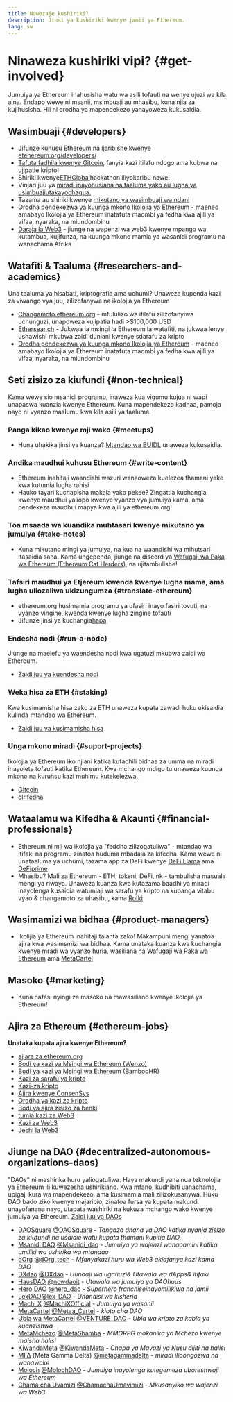 ```yaml
---
title: Nawezaje kushiriki?
description: Jinsi ya kushiriki kwenye jamii ya Ethereum.
lang: sw
---
```


# Ninaweza kushiriki vipi? {#get-involved}

Jumuiya ya Ethereum inahusisha watu wa asili tofauti na wenye ujuzi wa kila aina. Endapo wewe ni msanii, msimbuaji au mhasibu, kuna njia za kujihusisha. Hii ni orodha ya mapendekezo yanayoweza kukusaidia.

## Wasimbuaji <Emoji text=":computer:" size={1} /> {#developers}

- Jifunze kuhusu Ethereum na ijaribishe kwenye [etehereum.org/developers/](/developers/)
- [Tafuta fadhila kwenye Gitcoin](https://gitcoin.co/), fanyia kazi itilafu ndogo ama kubwa na ujipatie kripto!
- Shiriki kwenye[ETHGlobal](http://ethglobal.co/)hackathon iliyokaribu nawe!
- Vinjari juu ya [miradi inayohusiana na taaluma yako au lugha ya usimbuajiutakayochagua.](/developers/docs/programming-languages/)
- Tazama au shiriki kwenye [mikutano ya wasimbuaji wa ndani](https://www.youtube.com/@EthereumProtocol)
- [Orodha pendekezwa ya kuunga mkono Ikolojia ya Ethereum](https://esp.ethereum.foundation/wishlist/) - maeneo amabayo Ikolojia ya Ethereum inatafuta maombi ya fedha kwa ajili ya vifaa, nyaraka, na miundombinu
- [Daraja la Web3](https://www.web3bridge.com/) - jiunge na wapenzi wa web3 kwenye mpango wa kutambua, kujifunza, na kuunga mkono mamia ya wasanidi programu na wanachama Afrika

## Watafiti & Taaluma <Emoji text=":mag:" size={1} /> {#researchers-and-academics}

Una taaluma ya hisabati, kriptografia ama uchumi? Unaweza kupenda kazi za viwango vya juu, zilizofanywa na ikolojia ya Ethereum

- [Changamoto.ethereum.org](https://challenges.ethereum.org/) - mfululizo wa itilafu zilizofanyiwa uchunguzi, unapoweza kujipatia hadi >$100,000 USD
- [Ethersear.ch](https://ethresear.ch) - Jukwaa la msingi la Ethereum la watafiti, na jukwaa lenye ushawishi mkubwa zaidi duniani kwenye sdarafu za kripto
- [Orodha pendekezwa ya kuunga mkono Ikolojia ya Ethereum](https://esp.ethereum.foundation/wishlist/) - maeneo amabayo Ikolojia ya Ethereum inatafuta maombi ya fedha kwa ajili ya vifaa, nyaraka, na miundombinu

## Seti zisizo za kiufundi <Emoji text=":briefcase:" size={1} /> {#non-technical}

Kama wewe sio msanidi programu, inaweza kua vigumu kujua ni wapi unapaswa kuanzia kwenye Ethereum. Kuna mapendekezo kadhaa, pamoja nayo ni vyanzo maalumu kwa kila asili ya taaluma.

### Panga kikao kwenye mji wako {#meetups}

- Huna uhakika jinsi ya kuanza? [Mtandao wa BUIDL](https://consensys.net/developers/buidlnetwork/) unaweza kukusaidia.

### Andika maudhui kuhusu Ethereum {#write-content}

- Ethereum inahitaji waandishi wazuri wanaoweza kuelezea thamani yake kwa kutumia lugha rahisi
- Hauko tayari kuchapisha makala yako pekee? Zingattia kuchangia kwenye maudhui yaliopo kwenye vyanzo vya jumuiya kama, ama pendekeza maudhui mapya kwa ajili ya ethereum.org!

### Toa msaada wa kuandika muhtasari kwenye mikutano ya jumuiya {#take-notes}

- Kuna mikutano mingi ya jumuiya, na kua na waandishi wa mihutsari itasaidia sana. Kama ungependa, jiunge na discord ya [ Wafugaji wa Paka wa Ethereum (Ethereum Cat Herders)](https://discord.com/invite/Nz6rtfJ8Cu), na ujitambulishe!

### Tafsiri maudhui ya Etjereum kwenda kwenye lugha mama, ama lugha uliozaliwa ukizungumza {#translate-ethereum}

- ethereum.org husimamia programu ya ufasiri inayo fasiri tovuti, na vyanzo vingine, kwenda kwenye lugha zingine tofauti
- Jifunze jinsi ya kuchangia[hapa](/contributing/translation-program)

### Endesha nodi {#run-a-node}

Jiunge na maelefu ya waendesha nodi kwa ugatuzi mkubwa zaidi wa Ethereum.

- [Zaidi juu ya kuendesha nodi](/developers/docs/nodes-and-clients/run-a-node/)

### Weka hisa za ETH {#staking}

Kwa kusimamisha hisa zako za ETH unaweza kupata zawadi huku ukisaidia kulinda mtandao wa Ethereum.

- [Zaidi juu ya kusimamisha hisa](/staking/)

### Unga mkono miradi {#suport-projects}

Ikolojia ya Ethereum iko njiani katika kufadhili bidhaa za umma na miradi inayoleta tofauti katika Ethereum. Kwa mchango mdigo tu unaweza kuunga mkono na kuruhsu kazi muhimu kutekelezwa.

- [Gitcoin](https://gitcoin.co/fund)
- [clr.fedha](https://clr.fund/#/about)

## Wataalamu wa Kifedha & Akaunti <Emoji text=":chart_with_upwards_trend:" size={1} /> {#financial-professionals}

- Ethereum ni mji wa ikolojia ya "feddha zilizogatuliwa" - mtandao wa itifaki na programu zinatoa huduma mbadala za kifedha. Kama wewe ni unataaluma ya uchumi, tazama app za DeFi kwenye [DeFi Llama](https://defillama.com/) ama [DeFiprime](https://defiprime.com)
- Mhasibu? Mali za Ethereum - ETH, tokeni, DeFi, nk - tambulisha masuala mengi ya riwaya. Unaweza kuanza kwa kutazama baadhi ya miradi inayolenga kusaidia watumiaji wa sarafu ya kripto na kupanga vitabu vyao & changamoto za uhasibu, kama [Rotki](https://rotki.com/)

## Wasimamizi wa bidhaa <Emoji text=":fountain_pen:" size={1} /> {#product-managers}

- Ikolijia ya Ethereum inahitaji talanta zako! Makampuni mengi yanatoa ajira kwa wasimsmizi wa bidhaa. Kama unataka kuanza kwa kuchangia kwenye mradi wa vyanzo huria, wasiliana na [Wafugaji wa Paka wa Ethereum](https://discord.com/invite/Nz6rtfJ8Cu) ama [MetaCartel](https://www.metacartel.org/)

## Masoko <Emoji text=":megaphone:" size={1} /> {#marketing}

- Kuna nafasi nyingi za masoko na mawasiliano kwenye ikolojia ya Ethereum!

## Ajira za Ethereum {#ethereum-jobs}

**Unataka kupata ajira kwenye Ethereum?**

- [ajiara za ethereum.org](/about/#open-jobs)
- [Bodi ya kazi ya Msingi wa Ethereum (Wenzo)](https://jobs.lever.co/ethereumfoundation)
- [Bodi ya kazi ya Msingi wa Ethereum (BambooHR)](https://ethereum.bamboohr.com/jobs/)
- [Kazi za sarafu ya kripto](https://cryptocurrencyjobs.co/ethereum/)
- [Kazi-za.kripto](https://crypto.jobs/)
- [Ajira kwenye ConsenSys](https://consensys.net/careers/)
- [Orodha ya kazi za kripto](https://cryptojobslist.com/ethereum-jobs)
- [Bodi ya ajira zisizo za benki](https://pallet.xyz/list/bankless/jobs)
- [tumia kazi za Web3](https://www.useweb3.xyz/jobs)
- [Kazi za Web3](https://web3.career)
- [Jeshi la Web3](https://web3army.xyz/)

## Jiunge na DAO {#decentralized-autonomous-organizations-daos}

"DAOs" ni mashirika huru yaliogatuliwa. Haya makundi yanainua teknolojia ya Ethereum ili kuwezesha ushirikiano. Kwa mfano, kudhibiti uanachama, upigaji kura wa mapendekezo, ama kusimamia mali zilizokusanywa. Huku DAO bado ziko kwenye majaribio, zinatoa fursa ya kupata makundi unayofanana nayo, utapata washiriki na kukuza mchango wako kwenye jumuiya ya Ethereum. [Zaidi juu ya DAOs](/dao/)

- [DAOSquare](https://www.daosquare.io) [@DAOSquare](https://twitter.com/DAOSquare) - _Tangaza dhana ya DAO katika nyanja zisizo za kiufundi na usaidie watu kupata thamani kupitia DAO._
- [Msanidi DAO](https://www.developerdao.com/) [@Msanidi_dao](https://twitter.com/developer_dao) - _Jumuiya ya wajenzi wanaoamini katika umiliki wa ushirika wa mtandao_
- [dOrg](https://dOrg.tech) [@dOrg_tech](https://twitter.com/dOrg_tech) - _Mfanyakazi huru wa Web3 akiafanya kazi kama DAO_
- [DXdao](https://DXdao.eth.link/) [@DXdao](https://twitter.com/DXdao_) - _Uundaji wa ugatiuzi& Utawala wa dApps& itifaki_
- [HausDAO](https://daohaus.club) [@nowdaoit](https://twitter.com/nowdaoit) - _Utawala wa jumuiya ya DAOhaus_
- [Hero DAO](https://herodao.org/) [@hero_dao](https://twitter.com/hero_dao) - _Superhero franchiseinayomilikiwa na jamii_
- [LexDAO](https://lexdao.coop)[@lex_DAO](https://twitter.com/lex_DAO) - _Uhandisi wa kisheria_
- [Machi X](https://machix.com) [@MachiXOfficial](https://twitter.com/MachiXOfficial) - _Jumuiya ya wasanii_
- [MetaCartel](https://metacartel.org) [@Metaa_Cartel](https://twitter.com/Meta_Cartel) - _kiota cha DAO_
- [Ubia wa MetaCartel](https://metacartel.xyz) [@VENTURE_DAO](https://twitter.com/VENTURE_DAO) - _Ubia wa kripto za kabla ya kuanzishwa_
- [MetaMchezo](https://metagame.wtf) [@MetaShamba](https://twitter.com/MetaFam) - _MMORPG makanika ya Mchezo kwenye maisha halisi_
- [KiwandaMeta](https://metafactory.ai) [@KiwandaMeta](https://twitter.com/TheMetaFactory) - _Chapa ya Mavazi ya Nusu dijiti na halisi_
- [ΜΓΔ](https://metagammadelta.com/) (Meta Gamma Delta) [@metagammadelta](https://twitter.com/metagammadelta) - _miradi ilioongozwa na wanawake_
- [Moloch](https://molochdao.com) [@MolochDAO](https://twitter.com/MolochDAO) - _Jumuiya inayolenga kutegemeza uboreshwaji wa Ethereum_
- [Chama cha Uvamizi](https://raidguild.org) [@ChamachaUmavimizi](https://twitter.com/RaidGuild) - _Mkusanyiko wa wajenzi wa Web3_
